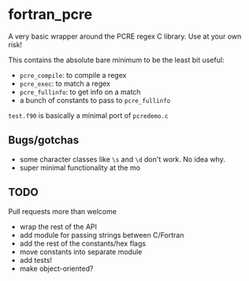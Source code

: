 fortran_pcre
============

A very basic wrapper around the PCRE regex C library. Use at your own risk!

This contains the absolute bare minimum to be the least bit useful:

- `pcre_compile`: to compile a regex
- `pcre_exec`: to match a regex
- `pcre_fullinfo`: to get info on a match
- a bunch of constants to pass to `pcre_fullinfo`

`test.f90` is basically a minimal port of `pcredemo.c`

Bugs/gotchas
------------

- some character classes like `\s` and `\d` don't work. No idea why.
- super minimal functionality at the mo


TODO
----

Pull requests more than welcome

- wrap the rest of the API
- add module for passing strings between C/Fortran
- add the rest of the constants/hex flags
- move constants into separate module
- add tests!
- make object-oriented?


